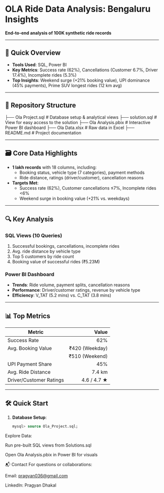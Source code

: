 # OLA Ride Data Analysis: Bengaluru Insights  
**End-to-end analysis of 100K synthetic ride records**  

---

## 🚀 Quick Overview  
- **Tools Used**: SQL, Power BI  
- **Key Metrics**: Success rate (62%), Cancellations (Customer 6.7%, Driver 17.4%), Incomplete rides (5.3%)  
- **Top Insights**: Weekend surge (+21% booking value), UPI dominance (45% payments), Prime SUV longest rides (12 km avg)  

---

## 📂 Repository Structure  
├── Ola Project.sql # Database setup & analytical views
├── solution.sql # View for easy access to the solution
├── Ola Analysis.pbix # Interactive Power BI dashboard
├── Ola Data.xlsx # Raw data in Excel
├── README.md # Project documentation


---

## 🗃️ Core Data Highlights  
- **1 lakh records** with 18 columns, including:  
  - Booking status, vehicle type (7 categories), payment methods  
  - Ride distance, ratings (driver/customer), cancellation reasons  
- **Targets Met**:  
  - Success rate (62%), Customer cancellations ≤7%, Incomplete rides <6%  
  - Weekend surge in booking value (+21% vs. weekdays)  

---

## 🔍 Key Analysis  
### SQL Views (10 Queries)  
1. Successful bookings, cancellations, incomplete rides  
2. Avg. ride distance by vehicle type  
3. Top 5 customers by ride count  
4. Booking value of successful rides (₹5.23M)  

### Power BI Dashboard  
- **Trends**: Ride volume, payment splits, cancellation reasons  
- **Performance**: Driver/customer ratings, revenue by vehicle type  
- **Efficiency**: V_TAT (5.2 mins) vs. C_TAT (3.8 mins)  

---

## 📊 Top Metrics  
| Metric                  | Value          |
|-------------------------|---------------:|
| Success Rate            | 62%            |
| Avg. Booking Value      | ₹420 (Weekday) |  
|                         | ₹510 (Weekend) |  
| UPI Payment Share       | 45%            |
| Avg. Ride Distance      | 7.4 km         |
| Driver/Customer Ratings | 4.6 / 4.7 ★    |

---

## 🛠️ Quick Start  
1. **Database Setup**:  
   ```sql
   mysql> source Ola_Project.sql;
Explore Data:

Run pre-built SQL views from Solutions.sql

Open Ola Analysis.pbix in Power BI for visuals

📬 Contact
For questions or collaborations:

Email: pragyan036@gmail.com

LinkedIn: Pragyan Dhakal

